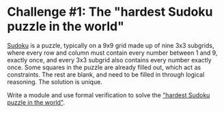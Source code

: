 # Challenge #1: The "hardest Sudoku puzzle in the world"

[Sudoku](https://en.wikipedia.org/wiki/Sudoku) is a puzzle, typically on a 9x9 grid made up of nine 3x3 subgrids, where every row and column must contain every number between 1 and 9, exactly once, and every 3x3 subgrid also contains every number exactly once. Some squares in the puzzle are already filled out, which act as constraints. The rest are blank, and need to be filled in through logical reasoning. The solution is unique.

Write a module and use formal verification to solve the ["hardest Sudoku puzzle in the world"](https://gizmodo.com/can-you-solve-the-10-hardest-logic-puzzles-ever-created-1064112665).
